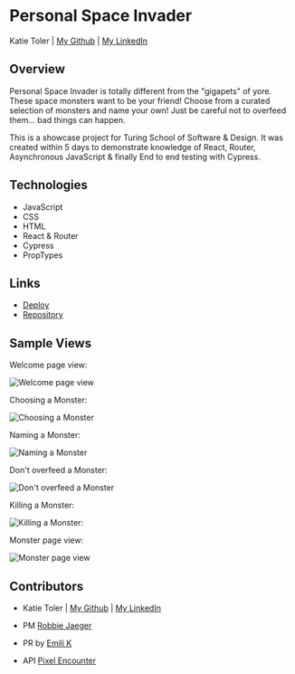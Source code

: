 # Personal Space Invader

Katie Toler | [My Github](https://github.com/KATIETOLER) | [My LinkedIn](https://www.linkedin.com/in/katie-toler-467560158/)

## Overview

Personal Space Invader is totally different from the "gigapets" of yore. These space monsters want to be your friend! Choose from a curated selection of monsters and name your own! Just be careful not to overfeed them... bad things can happen.

This is a showcase project for Turing School of Software & Design. It was created within 5 days to demonstrate knowledge of React, Router, Asynchronous JavaScript
& finally End to end testing with Cypress.

## Technologies

- JavaScript
- CSS
- HTML
- React & Router
- Cypress
- PropTypes

## Links

- [Deploy](https://personal-space-invader27.surge.sh/)
- [Repository](https://github.com/KATIETOLER/personal-space-invader)

## Sample Views

Welcome page view:

![Welcome page view](https://media4.giphy.com/media/WwjLni41PbATezzHVL/giphy.gif)

Choosing a Monster:

![Choosing a Monster](https://media2.giphy.com/media/G98dbHmU4WQ6rwzsry/giphy.gif)

Naming a Monster:

![Naming a Monster](https://media0.giphy.com/media/CzWQKKWw7F5gSTQZKc/giphy.gif)

Don't overfeed a Monster:

![Don't overfeed a Monster](https://media1.giphy.com/media/p8hq3MaHaogv9SoCz7/giphy.gif)

Killing a Monster:

![Killing a Monster:](https://media0.giphy.com/media/L8ACCmmJbhQHZU7ZW1/giphy.gif)

Monster page view:

![Monster page view](https://media4.giphy.com/media/FsKkU356Trcf6au4yu/giphy.gif)

## Contributors

- Katie Toler | [My Github](https://github.com/KATIETOLER) | [My LinkedIn](https://www.linkedin.com/in/katie-toler-467560158/)

- PM [Robbie Jaeger](https://github.com/robbiejaeger)

- PR by [Emili K](https://github.com/Ekaiman)

- API [Pixel Encounter](https://pixelencounter.com/Api)

